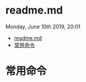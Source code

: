 # readme.md
Monday, June 10th 2019, 20:01

<!-- @import "[TOC]" {cmd="toc" depthFrom=1 depthTo=6 orderedList=false} -->
<!-- code_chunk_output -->

* [readme.md](#readmemd)
* [常用命令](#常用命令)

<!-- /code_chunk_output -->

# 常用命令
